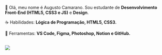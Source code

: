<p align="left"> 
 🖖 Olá, meu nome é Augusto Camarano. Sou estudante de <strong>Desenvolvimento Front-End (HTML5, CSS3 e JS)</strong> e <strong>Design</strong>.
</p>

<p align="left">
 ☕ Habilidades: <strong>Lógica de Programação, HTML5, CSS3.</strong>
</p>

<p align="left">
  💼 Ferramentas: <strong>VS Code, Figma, Photoshop, Notion e GitHub.</strong>
</p>
<br>
<a href="https://bit.ly/3EURXwz" alt="Redes Sociais">
    <img src="https://img.shields.io/badge/-Redes Sociais-6610F2?style=for-the-badge&logo=Linkedin&logoColor=FFFFFF&link=https://https://bit.ly/3EURXwz"/>
</a>
